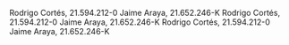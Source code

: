 Rodrigo Cortés, 21.594.212-0
Jaime Araya, 21.652.246-K
Rodrigo Cortés, 21.594.212-0
Jaime Araya, 21.652.246-K
Rodrigo Cortés, 21.594.212-0
Jaime Araya, 21.652.246-K
